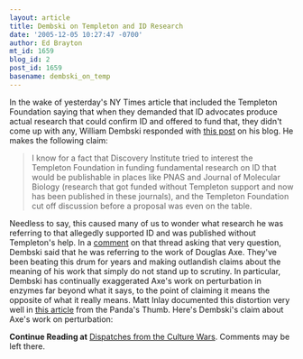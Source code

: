 ```yaml
---
layout: article
title: Dembski on Templeton and ID Research
date: '2005-12-05 10:27:47 -0700'
author: Ed Brayton
mt_id: 1659
blog_id: 2
post_id: 1659
basename: dembski_on_temp
---
```

In the wake of yesterday's NY Times article that included the Templeton Foundation saying that when they demanded that ID advocates produce actual research that could confirm ID and offered to fund that, they didn't come up with any, William Dembski responded with [this post](http://www.uncommondescent.com/index.php/archives/545) on his blog. He makes the following claim:

> I know for a fact that Discovery Institute tried to interest the Templeton Foundation in funding fundamental research on ID that would be publishable in places like PNAS and Journal of Molecular Biology (research that got funded without Templeton support and now has been published in these journals), and the Templeton Foundation cut off discussion before a proposal was even on the table.

Needless to say, this caused many of us to wonder what research he was referring to that allegedly supported ID and was published without Templeton's help. In a [comment](http://www.uncommondescent.com/index.php/archives/545#comment-16043) on that thread asking that very question, Dembski said that he was referring to the work of Douglas Axe. They've been beating this drum for years and making outlandish claims about the meaning of his work that simply do not stand up to scrutiny. In particular, Dembski has continually exaggerated Axe's work on perturbation in enzymes far beyond what it says, to the point of claiming it means the opposite of what it really means. Matt Inlay documented this distortion very well in [this article](http://www.pandasthumb.org/pt-archives/000614.html) from the Panda's Thumb. Here's Dembski's claim about Axe's work on perturbation:

**Continue Reading at** [Dispatches from the Culture Wars](http://www.stcynic.com/blog/archives/2005/12/dembski_on_templeton_and_id_re.php). Comments may be left there.
